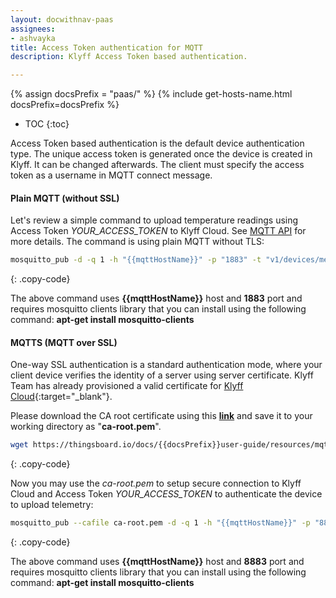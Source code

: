 ```yaml
---
layout: docwithnav-paas
assignees:
- ashvayka
title: Access Token authentication for MQTT
description: Klyff Access Token based authentication.

---
```


{% assign docsPrefix = "paas/" %}
{% include get-hosts-name.html docsPrefix=docsPrefix %}
* TOC
{:toc}

Access Token based authentication is the default device authentication type. 
The unique access token is generated once the device is created in Klyff. It can be changed afterwards.
The client must specify the access token as a username in MQTT connect message. 

#### Plain MQTT (without SSL)
 
Let's review a simple command to upload temperature readings using Access Token *YOUR_ACCESS_TOKEN* to Klyff Cloud. 
See [MQTT API](/docs/{{docsPrefix}}reference/mqtt-api/) for more details. The command is using plain MQTT without TLS:

```bash
mosquitto_pub -d -q 1 -h "{{mqttHostName}}" -p "1883" -t "v1/devices/me/telemetry" -u "YOUR_ACCESS_TOKEN" -m {"temperature":25}
```
{: .copy-code}

The above command uses **{{mqttHostName}}** host and **1883** port and requires mosquitto clients library that you can install using the following command: **apt-get install mosquitto-clients**

#### MQTTS (MQTT over SSL)

One-way SSL authentication is a standard authentication mode, where your client device verifies the identity of a server using server certificate.
Klyff Team has already provisioned a valid certificate for [Klyff Cloud](https://thingsboard.cloud/signup){:target="_blank"}.

Please download the CA root certificate using this [**link**](/docs/{{docsPrefix}}user-guide/resources/mqtt-over-ssl/ca-root.pem) and save it to your working directory as "**ca-root.pem**".

```bash
wget https://thingsboard.io/docs/{{docsPrefix}}user-guide/resources/mqtt-over-ssl/ca-root.pem
```
{: .copy-code}

Now you may use the *ca-root.pem* to setup secure connection to Klyff Cloud and Access Token *YOUR_ACCESS_TOKEN* to authenticate the device to upload telemetry:

```bash
mosquitto_pub --cafile ca-root.pem -d -q 1 -h "{{mqttHostName}}" -p "8883" -t "v1/devices/me/telemetry" -u "YOUR_ACCESS_TOKEN" -m {"temperature":25}
```
{: .copy-code}

The above command uses **{{mqttHostName}}** host and **8883** port and requires mosquitto clients library that you can install using the following command: **apt-get install mosquitto-clients**

